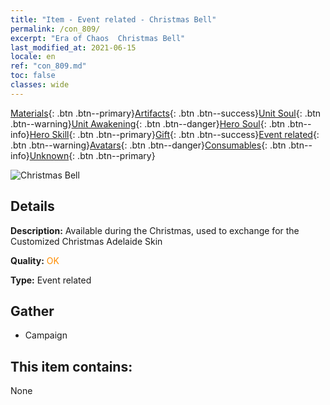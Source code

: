 ```yaml
---
title: "Item - Event related - Christmas Bell"
permalink: /con_809/
excerpt: "Era of Chaos  Christmas Bell"
last_modified_at: 2021-06-15
locale: en
ref: "con_809.md"
toc: false
classes: wide
---
```

 [Materials](/Items/){: .btn .btn--primary}[Artifacts](/Items/Artifacts/){: .btn .btn--success}[Unit Soul](/Items/UnitSoul/){: .btn .btn--warning}[Unit Awakening](/Items/UnitAwakening/){: .btn .btn--danger}[Hero Soul](/Items/HeroSoul/){: .btn .btn--info}[Hero Skill](/Items/HeroSkill/){: .btn .btn--primary}[Gift](/Items/Gift/){: .btn .btn--success}[Event related](/Items/Events/){: .btn .btn--warning}[Avatars](/Items/Avatars/){: .btn .btn--danger}[Consumables](/Items/Consumables/){: .btn .btn--info}[Unknown](/Items/Unknown/){: .btn .btn--primary}

 ![Christmas Bell](/images/t/i_3067.png)

## Details
 **Description:** Available during the Christmas, used to exchange for the Customized Christmas Adelaide Skin

 **Quality:** <span style="color: #FF8C00">OK</span>

 **Type:** Event related

## Gather

*    Campaign 

## This item contains:

  None

